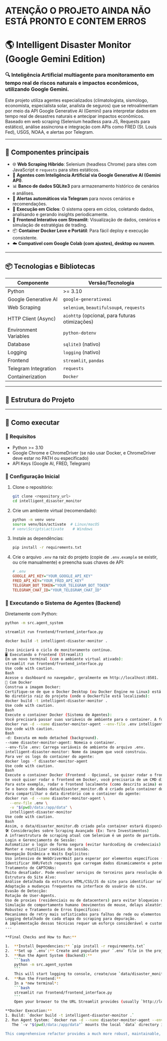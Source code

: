 # ATENÇÃO O PROJETO AINDA NÃO ESTÁ PRONTO E CONTEM ERROS

# 🌎 Intelligent Disaster Monitor (Google Gemini Edition)

### 🔍 Inteligência Artificial multiagente para monitoramento em tempo real de riscos naturais e impactos econômicos, utilizando Google Gemini.

Este projeto utiliza agentes especializados (climatologista, sismólogo, economista, especialista solar, analista de seguros) que se retroalimentam por meio da API Google Generative AI (Gemini) para interpretar dados em tempo real de desastres naturais e antecipar impactos econômicos. Baseado em web scraping (Selenium headless para JS, Requests para estático), análise assíncrona e integração com APIs como FRED (St. Louis Fed), USGS, NOAA, e alertas por Telegram.

---

## 🧠 Componentes principais

- 🌐 **Web Scraping Híbrido**: Selenium (headless Chrome) para sites com JavaScript e `requests` para sites estáticos.
- 🧬 **Agentes com Inteligência Artificial via Google Generative AI (Gemini API)**.
- 📊 **Banco de dados SQLite3** para armazenamento histórico de cenários e análises.
- 🔔 **Alertas automáticos via Telegram** para novos cenários e recomendações.
- 🔄 **Execução em Ciclos**: O sistema opera em ciclos, coletando dados, analisando e gerando insights periodicamente.
- 🧱 **Frontend Interativo com Streamlit**: Visualização de dados, cenários e simulação de estratégias de trading.
- 📦 **Container Docker Leve e Portátil**: Para fácil deploy e execução consistente.
- ☁️ **Compatível com Google Colab (com ajustes), desktop ou nuvem**.

---

## 📦 Tecnologias e Bibliotecas

| Componente             | Versão/Tecnologia        |
|------------------------|--------------------------|
| Python                 | >= 3.10                  |
| Google Generative AI   | `google-generativeai`    |
| Web Scraping           | `selenium`, `beautifulsoup4`, `requests` |
| HTTP Client (Async)    | `aiohttp` (opcional, para futuras otimizações) |
| Environment Variables  | `python-dotenv`          |
| Database               | `sqlite3` (nativo)       |
| Logging                | `logging` (nativo)       |
| Frontend               | `streamlit`, `pandas`    |
| Telegram Integration   | `requests`               |
| Containerization       | `Docker`                 |

---

## 📂 Estrutura do Projeto


---

## 🚀 Como executar

### 🔧 Requisitos
- Python >= 3.10
- Google Chrome e ChromeDriver (se não usar Docker, e ChromeDriver deve estar no PATH ou especificado)
- API Keys (Google AI, FRED, Telegram)

### 📝 Configuração Inicial
1.  Clone o repositório:
    ```bash
    git clone <repository_url>
    cd intelligent_disaster_monitor
    ```
2.  Crie um ambiente virtual (recomendado):
    ```bash
    python -m venv venv
    source venv/bin/activate  # Linux/macOS
    # venv\Scripts\activate    # Windows
    ```
3.  Instale as dependências:
    ```bash
    pip install -r requirements.txt
    ```
4.  Crie o arquivo `.env` na raiz do projeto (copie de `.env.example` se existir, ou crie manualmente) e preencha suas chaves de API:
    ```ini
    # .env
    GOOGLE_API_KEY="YOUR_GOOGLE_API_KEY"
    FRED_API_KEY="YOUR_FRED_API_KEY"
    TELEGRAM_BOT_TOKEN="YOUR_TELEGRAM_BOT_TOKEN"
    TELEGRAM_CHAT_ID="YOUR_TELEGRAM_CHAT_ID"
    ```

### 🏃 Executando o Sistema de Agentes (Backend)

Diretamente com Python:
```bash
python -m src.agent_system

streamlit run frontend/frontend_interface.py

docker build -t intelligent-disaster-monitor .

Isso iniciará o ciclo de monitoramento contínuo.
🖥️ Executando o Frontend (Streamlit)
Em um novo terminal (com o ambiente virtual ativado):
streamlit run frontend/frontend_interface.py
Use code with caution.
Bash
Acesse o dashboard no navegador, geralmente em http://localhost:8501.
🐳 Com Docker
Construa a imagem Docker:
Certifique-se de que o Docker Desktop (ou Docker Engine no Linux) está em execução.
No diretório raiz do projeto (onde o Dockerfile está localizado):
docker build -t intelligent-disaster-monitor .
Use code with caution.
Bash
Execute o container Docker (Sistema de Agentes):
Você precisará passar suas variáveis de ambiente para o container. A forma mais fácil é usando um arquivo .env.
docker run -d --name disaster-monitor-agent --env-file .env intelligent-disaster-monitor
Use code with caution.
Bash
-d: Executa em modo detached (background).
--name disaster-monitor-agent: Nomeia o container.
--env-file .env: Carrega variáveis de ambiente do arquivo .env.
intelligent-disaster-monitor: Nome da imagem que você construiu.
Para ver os logs do container do agente:
docker logs -f disaster-monitor-agent
Use code with caution.
Bash
Execute o container Docker (Frontend - Opcional, se quiser rodar o frontend em Docker também):
Se você quiser rodar o frontend em Docker, você precisaria de um CMD diferente no Dockerfile ou uma imagem separada.
Para este exemplo, rodar o frontend localmente (como descrito acima) enquanto o backend roda em Docker é mais simples se eles compartilham o arquivo de banco de dados via volume.
Se o banco de dados data/disaster_monitor.db é criado pelo container do agente, o frontend (rodando localmente ou em outro container) precisa acessar esse arquivo.
Para compartilhar o data diretório com o container do agente:
docker run -d --name disaster-monitor-agent \
  --env-file .env \
  -v "$(pwd)/data:/app/data" \
  intelligent-disaster-monitor
Use code with caution.
Bash
Assim, o data/disaster_monitor.db criado pelo container estará disponível no seu host no diretório data/, e o Streamlit (rodando localmente) poderá acessá-lo.
🛠️ Considerações sobre Scraping Avançado (Ex: Toro Investimentos)
A infraestrutura de scraping atual com Selenium é um ponto de partida. Para plataformas financeiras complexas como a Toro Investimentos, seriam necessárias técnicas mais avançadas:
Login e Gerenciamento de Sessão:
Automatizar o login de forma segura (evitar hardcoding de credenciais).
Manter e reutilizar cookies de sessão.
Navegação Dinâmica e Waits Explícitos:
Uso intensivo de WebDriverWait para esperar por elementos específicos (gráficos, tabelas de cotações, feeds de notícias) antes de tentar interagir ou extrair dados.
Identificar XHR/Fetch requests que carregam dados dinamicamente e potencialmente interceptá-los ou simular sua lógica.
Tratamento de CAPTCHAs:
Muito desafiador. Pode envolver serviços de terceiros para resolução de CAPTCHAs (ex: Anti-CAPTCHA, 2Captcha) ou técnicas para minimizar sua aparição.
Estrutura do Site Alvo:
Análise detalhada da estrutura HTML/CSS/JS do site para identificar seletores robustos.
Adaptação a mudanças frequentes na interface do usuário do site.
Evasão de Detecção:
Rotação de User-Agents.
Uso de proxies (residenciais ou de datacenters) para evitar bloqueios de IP.
Simulação de comportamento humano (movimentos de mouse, delays aleatórios).
Robustez e Tratamento de Erros Específicos:
Mecanismos de retry mais sofisticados para falhas de rede ou elementos não encontrados.
Logging detalhado de cada etapa do scraping para depuração.
A implementação dessas técnicas requer um esforço considerável e customização para cada site alvo. O framework atual provê a base para integrar tais módulos de scraping avançado.
---

**Final Checks and How to Run:**

1.  **Install Dependencies:** `pip install -r requirements.txt`
2.  **Set up `.env`:** Create and populate your `.env` file in the project root.
3.  **Run the Agent System (Backend):**
    ```bash
    python -m src.agent_system
    ```
    This will start logging to console, create/use `data/disaster_monitor.db`, and send Telegram alerts if configured.
4.  **Run the Frontend:**
    In a *new terminal*:
    ```bash
    streamlit run frontend/frontend_interface.py
    ```
    Open your browser to the URL Streamlit provides (usually `http://localhost:8501`).

**Docker Execution:**
1. Build: `docker build -t intelligent-disaster-monitor .`
2. Run Agent System: `docker run -d --name disaster-monitor-agent --env-file .env -v "$(pwd)/data:/app/data" intelligent-disaster-monitor`
   The `-v "$(pwd)/data:/app/data"` mounts the local `data` directory into the container's `/app/data` directory. This way, the SQLite database created by the agent system inside the Docker container will be persistent on your host machine in the `data` folder. The Streamlit app (run locally) can then access this same database file.

This comprehensive refactor provides a much more robust, maintainable, and extensible system using Google Gemini for its AI capabilities. The scraping part is still foundational but allows for plugging in more advanced techniques as needed.
